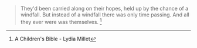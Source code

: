 > They'd been carried along on their hopes, held up by the chance of a windfall. But instead of a windfall there was only time passing. And all they ever were was themselves. [^1]

[^1]: A Children's Bible - Lydia Millet
